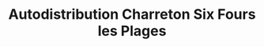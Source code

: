 ---
title: "Autodistribution Charreton Six Fours les Plages"
url: /six-fours-les-plages/autodistribution-charreton-six-fours-les-plages/
shop: réparation de voitures
---